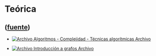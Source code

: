 # Teórica
([fuente](https://campus.exactas.uba.ar/course/view.php?id=992&section=4))
---
  - [![Archivo](https://campus.exactas.uba.ar/theme/image.php/magazine/core/1462913092/f/pdf) Algoritmos - Complejidad - Técnicas algorítmicas Archivo](https://campus.exactas.uba.ar/mod/resource/view.php?id=53295)

  - [![Archivo](https://campus.exactas.uba.ar/theme/image.php/magazine/core/1462913092/f/pdf) Introducción a grafos Archivo](https://campus.exactas.uba.ar/mod/resource/view.php?id=53296)

